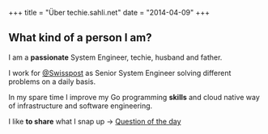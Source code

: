 +++
title = "Über techie.sahli.net"
date = "2014-04-09"
+++

## What kind of a person I am?

I am a **passionate** System Engineer, techie, husband and father.

I work for [@Swisspost](https://twitter.com/SwissPost) as Senior System Engineer solving different problems on a daily basis.

In my spare time I improve my Go programming **skills** and cloud native way of infrastructure and software engineering. 

I like **to share** what I snap up → [Question of the day]

[#kubernetes]: /tags/kubernetes/
[#golang]: /tags/golang/
[#cloudnative]: /tags/cloudnative/

[Question of the day]: /categories/question-of-the-day/